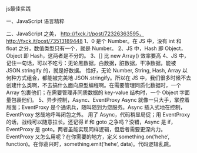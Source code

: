 js最佳实践

一、JavaScript 语言精粹

二、JavaScript 之美， http://fxck.it/post/72326363595，http://fxck.it/post/73513189448
1、0 是个 Number。在 JS 中，没有 int 和 float 之分，数值类型只有一个，就是 Number。
2、JS 中，Hash 即 Object，Object 即 Hash，这两者是不分的。
3、[] 比 new Array() 效率要高
4、JS 中，记住一句话，可以不吃亏：无论黑数据，白数据，脏数据，干净数据，能被 JSON.stringify 的，就是好数据。
恰好，无论 Number, String, Hash, Array 以何种方式组合，都能被完美地 JSON.stringify。所以在 JS 中，我们很多时候不去创建什么类啊，不去搞什么面向原型编程啊。在需要管理同质化数据时，一个 Array 包裹他们；在需要管理非同质数据的 key-value 结构时，一个 Object 字面量包裹他们。
5、异步控制，Async、EventProxy
Async 就像一只大手，掌控着局面；EventProxy 是个通讯兵，随叫随到为您服务。Async 插入式地在控制，EventProxy 悠哉地呼叫闭包之外。
用了 Async，代码稍显局促；用 EventProxy 的话，战线可以随意拉长。还记得 if 和 goto 之争吗？没错，Async 是 if，EventProxy 是 goto。两者虽能实现同样逻辑，但后者需要更深内力。EventProxy 又怎么用呢？在你需要的地方，定义 something.on(‘hehe’, function)。在你高兴时，something.emit(‘hehe’, data)。代码逻辑乱跳。

